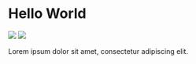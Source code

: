 # Hello World

![](https://img.shields.io/badge/Status-Inactive-inactive) ![](https://img.shields.io/badge/Build-SegFault-blueviolet)

Lorem ipsum dolor sit amet, consectetur adipiscing elit.
